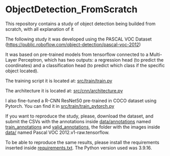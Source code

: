 # ObjectDetection_FromScratch
This repository contains a study of object detection being builded from scratch, with all explanation of it


The following study it was developed using the PASCAL VOC Dataset (https://public.roboflow.com/object-detection/pascal-voc-2012)

It was based on pre-trained models from tensorflow connected to a Multi-Layer Perceptron, which has two outputs: a regression head (to predict the coordinates) and a classification head (to predict which class if the specific object located).

The training script it is located at: [src/train/train.py](src/train/train.py)

The architecture it is located at: [src/cnn/architecture.py](src/cnn/architecture.py)

I also fine-tuned a R-CNN ResNet50 pre-trained in COCO dataset using Pytorch. You can find it in [src/train/train_pytorch.py](src/train/train_pytorch.py)

If you want to reproduce the study, please, download the dataset, and submit the CSVs with the annotations inside [data/annotations](data/annotations) named  [train_annotations](data/annotations/train_annotations.csv) and [valid_annotations](data/annotations/valid_annotations.csv), the folder with the images inside [data/](data/) named Pascal VOC 2012.v1-raw.tensorflow.

To be able to reproduce the same results, please install the requirements inserted inside [requirements.txt](requirements.txt). The Python version used was 3.9.16.
